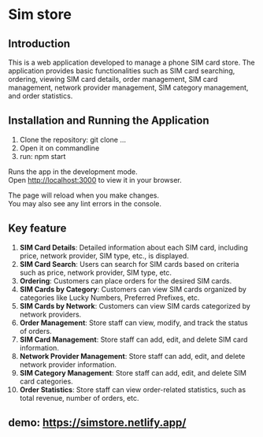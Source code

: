 # Sim store

## Introduction

This is a web application developed to manage a phone SIM card store. The application provides basic functionalities such as SIM card searching, ordering, viewing SIM card details, order management, SIM card management, network provider management, SIM category management, and order statistics.

## Installation and Running the Application

1. Clone the repository: git clone ...
2. Open it on commandline
3. run: npm start

Runs the app in the development mode.\
Open [http://localhost:3000](http://localhost:3000) to view it in your browser.

The page will reload when you make changes.\
You may also see any lint errors in the console.

## Key feature

1. **SIM Card Details**: Detailed information about each SIM card, including price, network provider, SIM type, etc., is displayed.
2. **SIM Card Search**: Users can search for SIM cards based on criteria such as price, network provider, SIM type, etc.
3. **Ordering**: Customers can place orders for the desired SIM cards. 
4. **SIM Cards by Category**: Customers can view SIM cards organized by categories like Lucky Numbers, Preferred Prefixes, etc.
5. **SIM Cards by Network**: Customers can view SIM cards categorized by network providers.
6. **Order Management**: Store staff can view, modify, and track the status of orders.
7. **SIM Card Management**: Store staff can add, edit, and delete SIM card information.
8. **Network Provider Management**: Store staff can add, edit, and delete network provider information.
9. **SIM Category Management**: Store staff can add, edit, and delete SIM card categories.
10. **Order Statistics**: Store staff can view order-related statistics, such as total revenue, number of orders, etc.

## demo: https://simstore.netlify.app/

